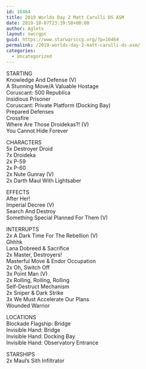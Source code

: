 ```yaml
---
id: 16464
title: 2019 Worlds Day 2 Matt Carulli DS ASM
date: 2019-10-07T23:39:58+00:00
author: Aglets
layout: swccgpc
guid: https://www.starwarsccg.org/?p=16464
permalink: /2019-worlds-day-2-matt-carulli-ds-asm/
categories:
  - Uncategorized
---
```

STARTING  
Knowledge And Defense (V)  
A Stunning Move/A Valuable Hostage  
Coruscant: 500 Republica  
Insidious Prisoner  
Coruscant: Private Platform (Docking Bay)  
Prepared Defenses  
Crossfire  
Where Are Those Droidekas?! (V)  
You Cannot Hide Forever

CHARACTERS  
5x Destroyer Droid  
7x Droideka  
2x P-59  
2x P-60  
2x Nute Gunray (V)  
2x Darth Maul With Lightsaber

EFFECTS  
After Her!  
Imperial Decree (V)  
Search And Destroy  
Something Special Planned For Them (V)

INTERRUPTS  
2x A Dark Time For The Rebellion (V)  
Ghhhk  
Lana Dobreed & Sacrifice  
2x Master, Destroyers!  
Masterful Move & Endor Occupation  
2x Oh, Switch Off  
3x Point Man (V)  
2x Rolling, Rolling, Rolling  
Self-Destruct Mechanism  
2x Sniper & Dark Strike  
3x We Must Accelerate Our Plans  
Wounded Warrior

LOCATIONS  
Blockade Flagship: Bridge  
Invisible Hand: Bridge  
Invisible Hand: Docking Bay  
Invisible Hand: Observatory Entrance

STARSHIPS  
2x Maul’s Sith Infiltrator
